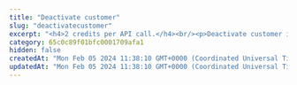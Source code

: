 ```yaml
---
title: "Deactivate customer"
slug: "deactivatecustomer"
excerpt: "<h4>2 credits per API call.</h4><br/><p>Deactivate customer is not able to do any operation. Customer can be deactivated only when all their accounts are already deactivated.</p>"
category: 65c0c89f01bfc0001709afa1
hidden: false
createdAt: "Mon Feb 05 2024 11:38:10 GMT+0000 (Coordinated Universal Time)"
updatedAt: "Mon Feb 05 2024 11:38:10 GMT+0000 (Coordinated Universal Time)"
---
```

